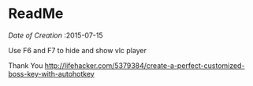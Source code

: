 ReadMe
======

*Date of Creation* :2015-07-15


Use F6 and F7 to hide and show vlc player

Thank You http://lifehacker.com/5379384/create-a-perfect-customized-boss-key-with-autohotkey
